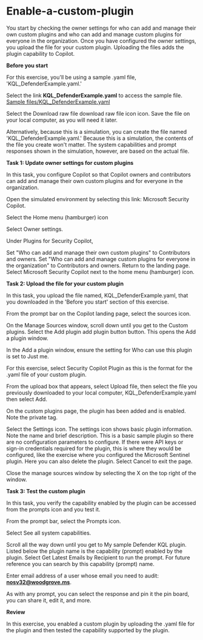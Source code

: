 # Enable-a-custom-plugin
You start by checking the owner settings for who can add and manage their own custom plugins and who can add and manage custom plugins for everyone in the organization. Once you have configured the owner settings, you upload the file for your custom plugin. Uploading the files adds the plugin capability to Copilot.

**Before you start**

For this exercise, you'll be using a sample .yaml file, 'KQL_DefenderExample.yaml.'

Select the link **KQL_DefenderExample.yaml** to access the sample file. [Sample files/KQL_DefenderExample.yaml](https://github.com/MicrosoftLearning/SC-5006-Get-started-with-Microsoft-Copilot-for-Security/blob/master/Sample%20files/KQL_DefenderExample.yaml)

Select the Download raw file download raw file icon icon. Save the file on your local computer, as you will need it later.

Alternatively, because this is a simulation, you can create the file named 'KQL_DefenderExample.yaml.' Because this is a simulation, the contents of the file you create won't matter. The system capabilities and prompt responses shown in the simulation, however, are based on the actual file.

**Task 1: Update owner settings for custom plugins**

In this task, you configure Copilot so that Copilot owners and contributors can add and manage their own custom plugins and for everyone in the organization.

Open the simulated environment by selecting this link: Microsoft Security Copilot.

Select the Home menu (hamburger) icon

Select Owner settings.

Under Plugins for Security Copilot,

Set "Who can add and manage their own custom plugins" to Contributors and owners.
Set "Who can add and manage custom plugins for everyone in the organization" to Contributors and owners.
Return to the landing page. Select Microsoft Security Copilot next to the home menu (hamburger) icon.

**Task 2: Upload the file for your custom plugin**

In this task, you upload the file named, KQL_DefenderExample.yaml, that you downloaded in the 'Before you start' section of this exercise.

From the prompt bar on the Copilot landing page, select the sources icon.

On the Manage Sources window, scroll down until you get to the Custom plugins. Select the Add plugin add plugin button button. This opens the Add a plugin window.

In the Add a plugin window, ensure the setting for Who can use this plugin is set to Just me.

For this exercise, select Security Copilot Plugin as this is the format for the .yaml file of your custom plugin.

From the upload box that appears, select Upload file, then select the file you previously downloaded to your local computer, KQL_DefenderExample.yaml then select Add.

On the custom plugins page, the plugin has been added and is enabled. Note the private tag.

Select the Settings icon. The settings icon shows basic plugin information. Note the name and brief description. This is a basic sample plugin so there are no configuration parameters to configure. If there were API keys or sign-in credentials required for the plugin, this is where they would be configured, like the exercise where you configured the Microsoft Sentinel plugin. Here you can also delete the plugin. Select Cancel to exit the page.

Close the manage sources window by selecting the X on the top right of the window.

**Task 3: Test the custom plugin**

In this task, you verify the capability enabled by the plugin can be accessed from the prompts icon and you test it.

From the prompt bar, select the Prompts icon.

Select See all system capabilities.

Scroll all the way down until you get to My sample Defender KQL plugin. Listed below the plugin name is the capability (prompt) enabled by the plugin. Select Get Latest Emails by Recipient to run the prompt. For future reference you can search by this capability (prompt) name.

Enter email address of a user whose email you need to audit: **nosv32@woodgrove.ms**.

As with any prompt, you can select the response and pin it the pin board, you can share it, edit it, and more.

**Review**

In this exercise, you enabled a custom plugin by uploading the .yaml file for the plugin and then tested the capability supported by the plugin.
